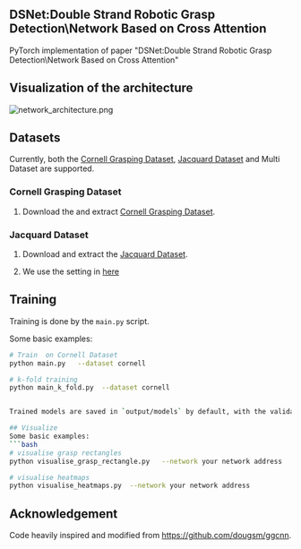 ## DSNet:Double Strand Robotic Grasp Detection\\Network Based on Cross Attention

PyTorch implementation of paper "DSNet:Double Strand Robotic Grasp Detection\\Network Based on Cross Attention"

## Visualization of the architecture
![network_architecture.png](img%2Fnetwork_architecture.png)
<br>

## Datasets

Currently, both the [Cornell Grasping Dataset](http://pr.cs.cornell.edu/grasping/rect_data/data.php),
[Jacquard Dataset](https://jacquard.liris.cnrs.fr/) and Multi Dataset are supported.

### Cornell Grasping Dataset
1. Download the and extract [Cornell Grasping Dataset](http://pr.cs.cornell.edu/grasping/rect_data/data.php). 

### Jacquard Dataset

1. Download and extract the [Jacquard Dataset](https://jacquard.liris.cnrs.fr/).


2.  We use the setting in [here](https://github.com/ryanreadbooks/Modified-GGCNN) 


## Training

Training is done by the `main.py` script.  

Some basic examples:

```bash
# Train  on Cornell Dataset
python main.py   --dataset cornell

# k-fold training
python main_k_fold.py  --dataset cornell 


Trained models are saved in `output/models` by default, with the validation score appended.

## Visualize
Some basic examples:
```bash
# visualise grasp rectangles
python visualise_grasp_rectangle.py   --network your network address

# visualise heatmaps
python visualise_heatmaps.py  --network your network address

```

## Acknowledgement
Code heavily inspired and modified from https://github.com/dougsm/ggcnn.
